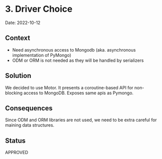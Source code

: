 # 3. Driver Choice

Date: 2022-10-12

## Context

- Need asynchronous access to Mongodb (aka. asynchronous implementation of PyMongo)
- ODM or ORM is not needed as they will be handled by serializers

## Solution

We decided to use Motor. It presents a coroutine-based API for non-blocking access to MongoDB. Exposes same apis as Pymongo.

## Consequences

Since ODM and ORM libraries are not used, we need to be extra careful for maining data structures.

## Status

APPROVED
